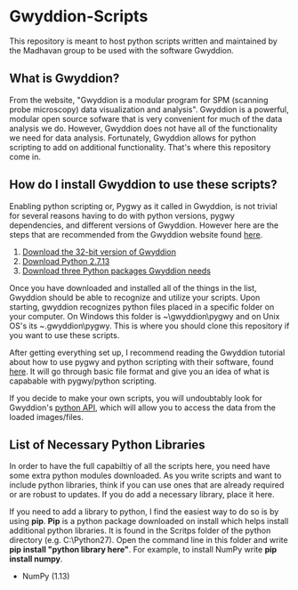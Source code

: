 # Gwyddion-Scripts

This repository is meant to host python scripts written and maintained by the Madhavan group to be used with the software Gwyddion.

## What is Gwyddion? 

From the website, "Gwyddion is a modular program for SPM (scanning probe microscopy) data visualization and analysis". Gwyddion is a powerful, modular open source sofware that is very convenient for much of the data analysis we do. However, Gwyddion does not have all of the functionality we need for data analysis. Fortunately, Gwyddion allows for python scripting to add on additional functionality. That's where this repository come in.

## How do I install Gwyddion to use these scripts?

Enabling python scripting or, Pygwy as it called in Gwyddion, is not trivial for several reasons having to do with python versions, pygwy dependencies, and different versions of Gwyddion. However here are the steps that are recommended from the Gwyddion website found [here](http://gwyddion.net/documentation/user-guide-en/installation-ms-windows.html#installation-ms-windows-pygwy).

1. [Download the 32-bit version of Gwyddion](http://gwyddion.net/download.php#stable-windows)
2. [Download Python 2.7.13](https://www.python.org/downloads/release/python-2713/)
3. [Download three Python packages Gwyddion needs](https://sourceforge.net/projects/gwyddion/files/pygtk-win32/)

Once you have downloaded and installed all of the things in the list, Gwyddion should be able to recognize and utilize your scripts. Upon starting, gwyddion recognizes python files placed in a specific folder on your computer. On Windows this folder is ~\gwyddion\pygwy and on Unix OS's its ~\.gwyddion\pygwy. This is where you should clone this repository if you want to use these scripts.

After getting everything set up, I recommend reading the Gwyddion tutorial about how to use pygwy and python scripting with their software, found [here](http://gwyddion.net/documentation/user-guide-en/pygwy.html). It will go through basic file format and give you an idea of what is capabable with pygwy/python scripting.

If you decide to make your own scripts, you will undoubtably look for Gwyddion's [python API](http://gwyddion.net/documentation/head/pygwy/), which will allow you to access the data from the loaded images/files.

## List of Necessary Python Libraries

In order to have the full capabiltiy of all the scripts here, you need have some extra python modules downloaded. As you write scripts and want to include python libraries, think if you can use ones that are already required or are robust to updates. If you do add a necessary library, place it here.

If you need to add a library to python, I find the easiest way to do so is by using **pip**. **Pip** is a python package downloaded on install which helps install additional python libraries. It is found in the Scritps folder of the python directory (e.g. C:\Python27). Open the command line in this folder and write **pip install "python library here"**. For example, to install NumPy write **pip install numpy**.

* NumPy (1.13)
